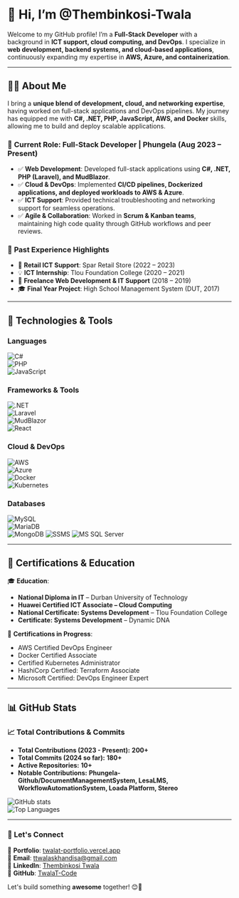 # 👋 Hi, I’m @Thembinkosi-Twala  

Welcome to my GitHub profile! I’m a **Full-Stack Developer** with a background in **ICT support, cloud computing, and DevOps**. I specialize in **web development, backend systems, and cloud-based applications**, continuously expanding my expertise in **AWS, Azure, and containerization**.  

---

## 👨‍💻 About Me  

I bring a **unique blend of development, cloud, and networking expertise**, having worked on full-stack applications and DevOps pipelines. My journey has equipped me with **C#, .NET, PHP, JavaScript, AWS, and Docker** skills, allowing me to build and deploy scalable applications.  

### 🔹 **Current Role:** Full-Stack Developer | Phungela (Aug 2023 – Present)  
- ✅ **Web Development**: Developed full-stack applications using **C#, .NET, PHP (Laravel), and MudBlazor**.  
- ✅ **Cloud & DevOps**: Implemented **CI/CD pipelines, Dockerized applications, and deployed workloads to AWS & Azure**.  
- ✅ **ICT Support**: Provided technical troubleshooting and networking support for seamless operations.  
- ✅ **Agile & Collaboration**: Worked in **Scrum & Kanban teams**, maintaining high code quality through GitHub workflows and peer reviews.  

### 🎯 **Past Experience Highlights**  
- 🏬 **Retail ICT Support**: Spar Retail Store (2022 – 2023)  
- 💡 **ICT Internship**: Tlou Foundation College (2020 – 2021)  
- 🔧 **Freelance Web Development & IT Support** (2018 – 2019)  
- 🎓 **Final Year Project**: High School Management System (DUT, 2017)  

---

## 🔧 Technologies & Tools  

### **Languages**  
![C#](https://img.shields.io/badge/C%23-239120?style=flat-square&logo=c-sharp&logoColor=white)  
![PHP](https://img.shields.io/badge/PHP-777BB4?style=flat-square&logo=php&logoColor=white)  
![JavaScript](https://img.shields.io/badge/JavaScript-F7DF1E?style=flat-square&logo=javascript&logoColor=black)  

### **Frameworks & Tools**  
![.NET](https://img.shields.io/badge/.NET-512BD4?style=flat-square&logo=dotnet&logoColor=white)  
![Laravel](https://img.shields.io/badge/Laravel-FF2D20?style=flat-square&logo=laravel&logoColor=white)  
![MudBlazor](https://img.shields.io/badge/MudBlazor-593D88?style=flat-square&logo=dotnet&logoColor=white)  
![React](https://img.shields.io/badge/React-61DAFB?style=flat-square&logo=react&logoColor=black)  

### **Cloud & DevOps**  
![AWS](https://img.shields.io/badge/AWS-232F3E?style=flat-square&logo=amazon-aws&logoColor=white)  
![Azure](https://img.shields.io/badge/Azure-0078D4?style=flat-square&logo=microsoft-azure&logoColor=white)  
![Docker](https://img.shields.io/badge/Docker-2496ED?style=flat-square&logo=docker&logoColor=white)  
![Kubernetes](https://img.shields.io/badge/Kubernetes-326CE5?style=flat-square&logo=kubernetes&logoColor=white)  

### **Databases**  
![MySQL](https://img.shields.io/badge/MySQL-4479A1?style=flat-square&logo=mysql&logoColor=white)  
![MariaDB](https://img.shields.io/badge/MariaDB-003545?style=flat-square&logo=mariadb&logoColor=white)  
![MongoDB](https://img.shields.io/badge/MongoDB-47A248?style=flat-square&logo=mongodb&logoColor=white)
![SSMS](https://img.shields.io/badge/SSMS-CC2927?style=flat-square&logo=microsoft-sql-server&logoColor=white)
![MS SQL Server](https://img.shields.io/badge/MS%20SQL%20Server-CC2927?style=flat-square&logo=microsoft-sql-server&logoColor=white)  

---

## 📜 Certifications & Education  

🎓 **Education**:  
- **National Diploma in IT** – Durban University of Technology  
- **Huawei Certified ICT Associate – Cloud Computing**  
- **National Certificate: Systems Development** – Tlou Foundation College  
- **Certificate: Systems Development** – Dynamic DNA  

📜 **Certifications in Progress**:  
- AWS Certified DevOps Engineer  
- Docker Certified Associate  
- Certified Kubernetes Administrator  
- HashiCorp Certified: Terraform Associate  
- Microsoft Certified: DevOps Engineer Expert  

---

## 📊 GitHub Stats  

### 📈 Total Contributions & Commits  
- **Total Contributions (2023 - Present):** **200+**  
- **Total Commits (2024 so far):** **180+**  
- **Active Repositories:** **10+**  
- **Notable Contributions:** **Phungela-Github/DocumentManagementSystem, LesaLMS, WorkflowAutomationSystem, Loada Platform, Stereo**  

![GitHub stats](https://github-readme-stats.vercel.app/api?username=Thembinkosi-Twala&show_icons=true&theme=radical)  
![Top Languages](https://github-readme-stats.vercel.app/api/top-langs/?username=Thembinkosi-Twala&layout=compact&theme=radical)  

---

### 📌 Let's Connect  

💼 **Portfolio**: [twalat-portfolio.vercel.app](https://twalat-portfolio.vercel.app)  
📧 **Email**: [ttwalaskhandisa@gmail.com](mailto:ttwalaskhandisa@gmail.com)  
🔗 **LinkedIn**: [Thembinkosi Twala](https://www.linkedin.com/in/thembinkosi-twala-601228102/)  
🚀 **GitHub**: [TwalaT-Code](https://github.com/TwalaT-Code)  

Let's build something **awesome** together! 😊🚀 
